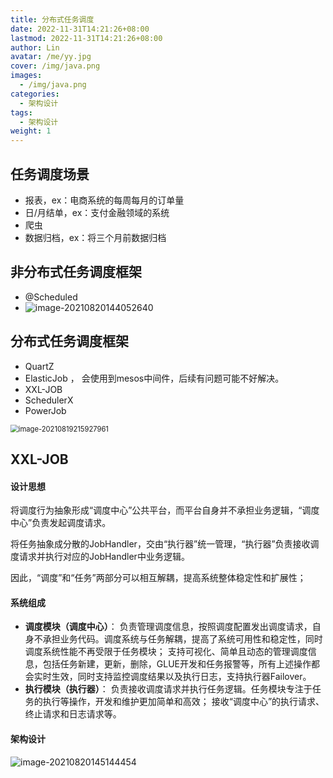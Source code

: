 ```yaml
---
title: 分布式任务调度
date: 2022-11-31T14:21:26+08:00
lastmod: 2022-11-31T14:21:26+08:00
author: Lin
avatar: /me/yy.jpg
cover: /img/java.png
images:
  - /img/java.png
categories:
  - 架构设计
tags:
  - 架构设计
weight: 1
---
```




## 任务调度场景

- 报表，ex：电商系统的每周每月的订单量
- 日/月结单，ex：支付金融领域的系统
- 爬虫
- 数据归档，ex：将三个月前数据归档

## 非分布式任务调度框架

- @Scheduled
- ![image-20210820144052640](https://gitee.com/aaronlynn/picture/raw/master/img/image-20210820144052640.png)

## 分布式任务调度框架

- QuartZ
- ElasticJob ， 会使用到mesos中间件，后续有问题可能不好解决。
- XXL-JOB
- SchedulerX
- PowerJob

<img src="https://gitee.com/aaronlynn/picture/raw/master/img/image-20210819215927961.png" alt="image-20210819215927961" style="zoom: 80%;" /> 

## XXL-JOB

#### 设计思想

将调度行为抽象形成“调度中心”公共平台，而平台自身并不承担业务逻辑，“调度中心”负责发起调度请求。

将任务抽象成分散的JobHandler，交由“执行器”统一管理，“执行器”负责接收调度请求并执行对应的JobHandler中业务逻辑。

因此，“调度”和“任务”两部分可以相互解耦，提高系统整体稳定性和扩展性；

#### 系统组成

- **调度模块（调度中心）**：
  负责管理调度信息，按照调度配置发出调度请求，自身不承担业务代码。调度系统与任务解耦，提高了系统可用性和稳定性，同时调度系统性能不再受限于任务模块；
  支持可视化、简单且动态的管理调度信息，包括任务新建，更新，删除，GLUE开发和任务报警等，所有上述操作都会实时生效，同时支持监控调度结果以及执行日志，支持执行器Failover。
- **执行模块（执行器）**：
  负责接收调度请求并执行任务逻辑。任务模块专注于任务的执行等操作，开发和维护更加简单和高效；
  接收“调度中心”的执行请求、终止请求和日志请求等。

#### 架构设计	

![image-20210820145144454](https://gitee.com/aaronlynn/picture/raw/master/img/image-20210820145144454.png)

